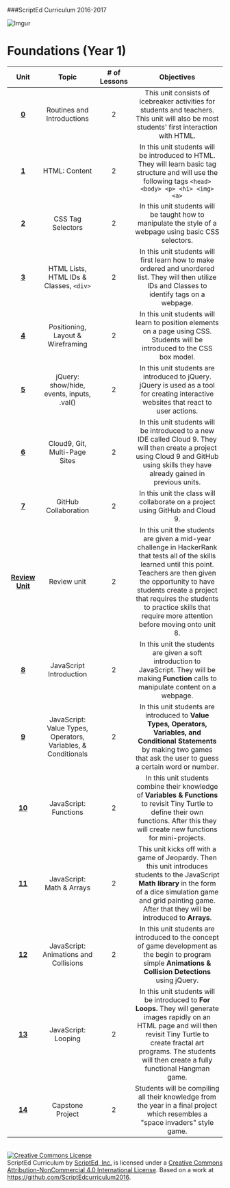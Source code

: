 ###ScriptEd Curriculum 2016-2017


<!--![Imgur](http://i.imgur.com/P6Mdcqe.png)-->

![Imgur](http://i.imgur.com/tYj6Ua0.png)



<!--Pacing Calendar (Year 1)
===================
|  |  Sept | Oct | Nov | Dec | Jan | Feb | March | April | May |
|:--------:|:---|:---|:---|:---|:---|:---|:---|:---|:---|
| Content| <sub> 0: Icebreaker <br> 1: HTML <br> Survey</sub>| <sub> 2: CSS Tag Selectors <br>3:HTML Lists, HTML IDs, Classes <br> 4:Positioning, Layout, Wireframing  </sub> |<sub> 5: jQuery: show/hide, events, inputs, .val() <br>6: Cloud9, Git, Multi-Page Sites <br>7: GitHub Collaboration </sub>| <sub>6: Cloud9, Git, Multi-Page Sites  <br>7: GitHub Collaboration </sub> |<sub> 8: JavaScript Introduction <br>9: Value Types, Operators, Variables, Conditionals </sub>| <sub> 9: Value Types, Operators, Variables, Conditionals <br>10: Functions </sub> | <sub>11: Math and Arrays <br>12: Animations and Collisions </sub>| <sub>12: Animations and Collisions <br>13: Looping</sub>|<sub> 14: Capstone Project</sub>|
-->


Foundations (Year 1)
===================
| Unit | Topic |# of Lessons | Objectives | 
|:--------:|:---:|:---:|:---------:|
| [**0**](units/unit0) | Routines and Introductions | 2 | This unit consists of icebreaker activities for students and teachers. This unit will also be most students' first interaction with HTML.|
| [**1**](units/unit1) | HTML: Content | 2 |In this unit students will be introduced to HTML. They will learn basic tag structure and will use the following tags `<head> <body> <p> <h1> <img> <a>`|
| [**2**](units/unit2) | CSS Tag Selectors | 2 |In this unit students will be taught how to manipulate the style of a webpage using basic CSS selectors.|
| [**3**](units/unit3) | HTML Lists, HTML IDs & Classes, `<div>` | 2 |In this unit students will first learn how to make ordered and unordered list. They will then utilize IDs and Classes to identify tags on a webpage. |
| [**4**](units/unit4)  | Positioning, Layout & Wireframing | 2 |In this unit students will learn to position elements on a page using CSS. Students will be introduced to the CSS box model. |
| [**5**](units/unit5) | jQuery: show/hide, events, inputs, .val() | 2 |In this unit students are introduced to jQuery. jQuery is used as a tool for creating interactive websites that react to user actions. |
| [**6**](units/unit6) | Cloud9, Git, Multi-Page Sites| 2 |In this unit students will be introduced to a new IDE called Cloud 9. They will then create a project using Cloud 9 and GitHub using skills they have already gained in previous units. |
| [**7**](units/unit7) | GitHub Collaboration | 2 |In this unit the class will collaborate on a project using GitHub and Cloud 9.|
| [**Review Unit**](units/unitReview) | Review unit | 2 |In this unit the students are given a mid-year challenge in HackerRank that tests all of the skills learned until this point. Teachers are then given the opportunity to have students create a project that requires the students to practice skills that require more attention before moving onto unit 8.
| [**8**](units/unit8) | JavaScript Introduction | 2 |In this unit the students are given a soft introduction to JavaScript. They will be making **Function** calls to manipulate content on a webpage.
| [**9**](units/unit9) | JavaScript: Value Types, Operators, Variables, & Conditionals| 2 | In this unit students are introduced to **Value Types, Operators, Variables, and Conditional Statements** by making two games that ask the user to guess a certain word or number.|
| [**10**](units/unit10) | JavaScript: Functions| 2 |In this unit students combine their knowledge of **Variables & Functions** to revisit Tiny Turtle to define their own functions. After this they will create new functions for mini-projects.|
| [**11**](units/unit11) | JavaScript: Math & Arrays| 2 |This unit kicks off with a game of Jeopardy. Then this unit introduces students to the JavaScript **Math library** in the form of a dice simulation game and grid painting game. After that they will be introduced to **Arrays**. |
| [**12**](units/unit12) | JavaScript: Animations and Collisions| 2 |In this unit students are introduced to the concept of game development as the begin to program simple **Animations & Collision Detections** using jQuery. |
| [**13**](units/unit13) | JavaScript: Looping| 2 |In this unit students will be introduced to **For Loops.** They will generate images rapidly on an HTML page and will then revisit Tiny Turtle to create fractal art programs. The students will then create a fully functional Hangman game.|
| [**14**](units/unit14) | Capstone Project | 2 |Students will be compiling all their knowledge from the year in a final project which resembles a "space invaders" style game. |




<br>
<a rel="license" href="http://creativecommons.org/licenses/by-nc/4.0/"><img alt="Creative Commons License" style="border-width:0" src="https://i.creativecommons.org/l/by-nc/4.0/88x31.png" /></a><br /><span xmlns:dct="http://purl.org/dc/terms/" property="dct:title">ScriptEd Curriculum</span> by <a xmlns:cc="http://creativecommons.org/ns#" href="https://github.com/ScriptEdcurriculum/curriculum" property="cc:attributionName" rel="cc:attributionURL">ScriptEd, Inc.</a> is licensed under a <a rel="license" href="http://creativecommons.org/licenses/by-nc/4.0/">Creative Commons Attribution-NonCommercial 4.0 International License</a>.  Based on a work at <a xmlns:dct="http://purl.org/dc/terms/" href="https://github.com/ScriptEdcurriculum/curriculum2016" rel="dct:source">https://github.com/ScriptEdcurriculum2016</a>.
